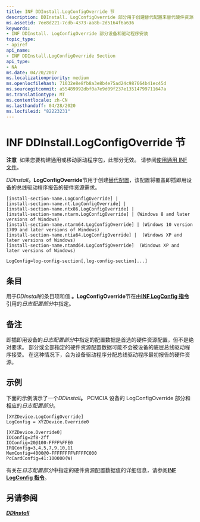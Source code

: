 ```yaml
---
title: INF DDInstall.LogConfigOverride 节
description: DDInstall. LogConfigOverride 部分用于创建替代配置来替代硬件资源要求。
ms.assetid: 7ee8d221-7cdb-4373-aa8b-2d5164f6a636
keywords:
- INF DDInstall. LogConfigOverride 部分设备和驱动程序安装
topic_type:
- apiref
api_name:
- INF DDInstall.LogConfigOverride Section
api_type:
- NA
ms.date: 04/20/2017
ms.localizationpriority: medium
ms.openlocfilehash: 71032e8e8fb8a3e8b4e75ad24c987664b41ec45d
ms.sourcegitcommit: a55489992dbf0a7e9d09f237e13514799711647a
ms.translationtype: MT
ms.contentlocale: zh-CN
ms.lasthandoff: 04/28/2020
ms.locfileid: "82223231"
---
```

# <a name="inf-ddinstalllogconfigoverride-section"></a>INF DDInstall.LogConfigOverride 节


**注意**  如果您要构建通用或移动驱动程序包，此部分无效。 请参阅[使用通用 INF 文件](using-a-universal-inf-file.md)。

 

<em>DDInstall</em>**。LogConfigOverride**节用于创建[替代配置](https://docs.microsoft.com/windows-hardware/drivers/kernel/hardware-resources#logical-configuration-types-for-resource-requirements-lists)，该配置将覆盖即插即用设备的总线驱动程序报告的硬件资源需求。

```inf
[install-section-name.LogConfigOverride] |
[install-section-name.nt.LogConfigOverride] |
[install-section-name.ntx86.LogConfigOverride] |
[install-section-name.ntarm.LogConfigOverride] | (Windows 8 and later versions of Windows)
[install-section-name.ntarm64.LogConfigOverride] | (Windows 10 version 1709 and later versions of Windows)
[install-section-name.ntia64.LogConfigOverride] |  (Windows XP and later versions of Windows)
[install-section-name.ntamd64.LogConfigOverride]  (Windows XP and later versions of Windows)
 
LogConfig=log-config-section[,log-config-section]...] 
```

## <a name="entries"></a>条目


用于<em>DDInstall</em>的条目项和值 **。LogConfigOverride**节在由[**INF LogConfig 指令**](inf-logconfig-directive.md)引用的*日志配置部分*中指定。

<a name="remarks"></a>备注
-------

即插即用设备的*日志配置部分*中指定的配置数据是首选的硬件资源配置，但不是绝对要求。 部分或全部指定的硬件资源配置数据可能不会被设备的底层总线驱动程序接受。 在这种情况下，会为设备驱动程序分配总线驱动程序最初报告的硬件资源。

<a name="examples"></a>示例
--------

下面的示例演示了一个<em>DDInstall</em>**。** PCMCIA 设备的 LogConfigOverride 部分和相应的*日志配置部分*。

```inf
[XYZDevice.LogConfigOverride]
LogConfig = XYZDevice.Override0

[XYZDevice.Override0]
IOConfig=2f8-2ff
IOConfig=20@100-FFFF%FFE0
IRQConfig=3,4,5,7,9,10,11
MemConfig=4000@0-FFFFFFFF%FFFFC000
PcCardConfig=41:100000(W)
```

有关在*日志配置部分*中指定的硬件资源配置数据值的详细信息，请参阅[**INF LogConfig 指令**](inf-logconfig-directive.md)。

## <a name="see-also"></a>另请参阅


[***DDInstall***](inf-ddinstall-section.md)

 

 






